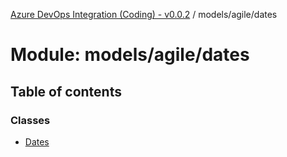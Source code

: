 [Azure DevOps Integration (Coding) - v0.0.2](../README.md) / models/agile/dates

# Module: models/agile/dates

## Table of contents

### Classes

- [Dates](../classes/models_agile_dates.Dates.md)
